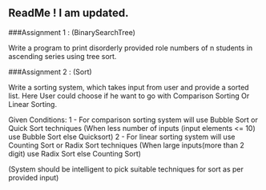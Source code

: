 ## ReadMe ! I am updated.

###Assignment 1 : (BinarySearchTree) 

Write a program to print disorderly provided role numbers of n students in ascending series using tree sort.

###Assignment 2 : (Sort)

Write a sorting system, which takes input from user and provide a sorted list. Here User could choose if he want to go with Comparison Sorting Or Linear Sorting.

Given Conditions: 
 1 - For comparison sorting system will use Bubble Sort or Quick Sort techniques (When less number of inputs (input elements <= 10) use Bubble Sort else Quicksort)
 2 - For linear sorting system will use Counting Sort or Radix Sort techniques (When large inputs(more than 2 digit) use Radix Sort else Counting Sort)
 
(System should be intelligent to pick suitable techniques for sort as per provided input)

